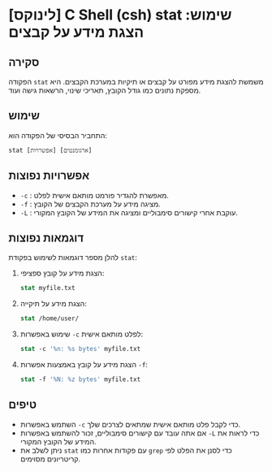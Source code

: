 # [לינוקס] C Shell (csh) stat שימוש: הצגת מידע על קבצים

## סקירה
הפקודה `stat` משמשת להצגת מידע מפורט על קבצים או תיקיות במערכת הקבצים. היא מספקת נתונים כמו גודל הקובץ, תאריכי שינוי, הרשאות גישה ועוד.

## שימוש
התחביר הבסיסי של הפקודה הוא:
```
stat [אפשרויות] [ארגומנטים]
```

## אפשרויות נפוצות
- `-c` : מאפשרת להגדיר פורמט מותאם אישית לפלט.
- `-f` : מציגה מידע על מערכת הקבצים של הקובץ.
- `-L` : עוקבת אחרי קישורים סימבוליים ומציגה את המידע של הקובץ המקורי.

## דוגמאות נפוצות
להלן מספר דוגמאות לשימוש בפקודת `stat`:

1. הצגת מידע על קובץ ספציפי:
   ```csh
   stat myfile.txt
   ```

2. הצגת מידע על תיקייה:
   ```csh
   stat /home/user/
   ```

3. שימוש באפשרות `-c` לפלט מותאם אישית:
   ```csh
   stat -c '%n: %s bytes' myfile.txt
   ```

4. הצגת מידע על קובץ באמצעות אפשרות `-f`:
   ```csh
   stat -f '%N: %z bytes' myfile.txt
   ```

## טיפים
- השתמש באפשרות `-c` כדי לקבל פלט מותאם אישית שמתאים לצרכים שלך.
- אם אתה עובד עם קישורים סימבוליים, זכור להשתמש באפשרות `-L` כדי לראות את המידע של הקובץ המקורי.
- ניתן לשלב את `stat` עם פקודות אחרות כמו `grep` כדי לסנן את הפלט לפי קריטריונים מסוימים.